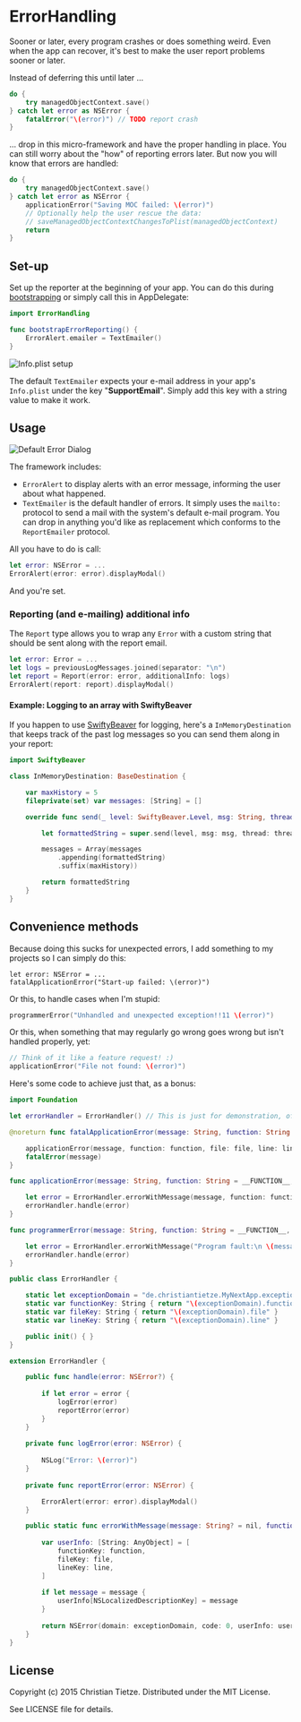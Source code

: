 # ErrorHandling

Sooner or later, every program crashes or does something weird. Even when the app can recover, it's best to make the user report problems sooner or later.

Instead of deferring this until later ...

```swift
do {
    try managedObjectContext.save()
} catch let error as NSError {
    fatalError("\(error)") // TODO report crash
}
```

... drop in this micro-framework and have the proper handling in place. You can still worry about the "how" of reporting errors later. But now you will know that errors are handled:


```swift
do {
    try managedObjectContext.save()
} catch let error as NSError {
    applicationError("Saving MOC failed: \(error)")
    // Optionally help the user rescue the data:
    // saveManagedObjectContextChangesToPlist(managedObjectContext)
    return 
}
```

## Set-up

Set up the reporter at the beginning of your app. You can do this during [bootstrapping](http://christiantietze.de/posts/2015/10/bootstrapping-appdelegate/) or simply call this in AppDelegate:

```swift
import ErrorHandling

func bootstrapErrorReporting() {
    ErrorAlert.emailer = TextEmailer()
}
```

![Info.plist setup](info-plist.png)

The default `TextEmailer` expects your e-mail address in your app's `Info.plist` under the key "**SupportEmail**". Simply add this key with a string value to make it work.


## Usage

![Default Error Dialog](screenshot.png)

The framework includes:

* `ErrorAlert` to display alerts with an error message, informing the user about what happened.
* `TextEmailer` is the default handler of errors. It simply uses the `mailto:` protocol to send a mail with the system's default e-mail program. You can drop in anything you'd like as replacement which conforms to the `ReportEmailer` protocol.

All you have to do is call:

```swift
let error: NSError = ...
ErrorAlert(error: error).displayModal()
```
    
And you're set.

### Reporting (and e-mailing) additional info

The `Report` type allows you to wrap any `Error` with a custom string that should be sent along with the report email.

```swift
let error: Error = ...
let logs = previousLogMessages.joined(separator: "\n")
let report = Report(error: error, additionalInfo: logs)
ErrorAlert(report: report).displayModal()
```

#### Example: Logging to an array with SwiftyBeaver

If you happen to use [SwiftyBeaver](https://github.com/SwiftyBeaver/SwiftyBeaver) for logging, here's a `InMemoryDestination` that keeps track of the past log messages so you can send them along in your report:

```swift
import SwiftyBeaver

class InMemoryDestination: BaseDestination {

    var maxHistory = 5
    fileprivate(set) var messages: [String] = []

    override func send(_ level: SwiftyBeaver.Level, msg: String, thread: String, file: String, function: String, line: Int) -> String? {

        let formattedString = super.send(level, msg: msg, thread: thread, file: file, function: function, line: line) ?? "\(msg) (formatting error!)"

        messages = Array(messages
            .appending(formattedString)
            .suffix(maxHistory))

        return formattedString
    }
}
```


## Convenience methods

Because doing this sucks for unexpected errors, I add something to my projects so I can simply do this:

```
let error: NSError = ...
fatalApplicationError("Start-up failed: \(error)")
```

Or this, to handle cases when I'm stupid:

```swift
programmerError("Unhandled and unexpected exception!!11 \(error)")
```
    
Or this, when something that may regularly go wrong goes wrong but isn't handled properly, yet:

```swift
// Think of it like a feature request! :)
applicationError("File not found: \(error)")
```

Here's some code to achieve just that, as a bonus:

```swift
import Foundation

let errorHandler = ErrorHandler() // This is just for demonstration, of course

@noreturn func fatalApplicationError(message: String, function: String = __FUNCTION__, file: String = __FILE__, line: Int = __LINE__) {

    applicationError(message, function: function, file: file, line: line)
    fatalError(message)
}

func applicationError(message: String, function: String = __FUNCTION__, file: String = __FILE__, line: Int = __LINE__) {

    let error = ErrorHandler.errorWithMessage(message, function: function, file: file, line: line)
    errorHandler.handle(error)
}

func programmerError(message: String, function: String = __FUNCTION__, file: String = __FILE__, line: Int = __LINE__) {

    let error = ErrorHandler.errorWithMessage("Program fault:\n \(message)", function: function, file: file, line: line)
    errorHandler.handle(error)
}

public class ErrorHandler {

    static let exceptionDomain = "de.christiantietze.MyNextApp.exception"
    static var functionKey: String { return "\(exceptionDomain).function" }
    static var fileKey: String { return "\(exceptionDomain).file" }
    static var lineKey: String { return "\(exceptionDomain).line" }

    public init() { }
}

extension ErrorHandler {

    public func handle(error: NSError?) {
    
        if let error = error {
            logError(error)
            reportError(error)
        }
    }
    
    private func logError(error: NSError) {
        
        NSLog("Error: \(error)")
    }
    
    private func reportError(error: NSError) {

        ErrorAlert(error: error).displayModal()
    }

    public static func errorWithMessage(message: String? = nil, function: String = __FUNCTION__, file: String = __FILE__, line: Int = __LINE__) -> NSError {
    
        var userInfo: [String: AnyObject] = [
            functionKey: function,
            fileKey: file,
            lineKey: line,
        ]
    
        if let message = message {
            userInfo[NSLocalizedDescriptionKey] = message
        }
    
        return NSError(domain: exceptionDomain, code: 0, userInfo: userInfo)
    }
}
```

## License

Copyright (c) 2015 Christian Tietze. Distributed under the MIT License.

See LICENSE file for details.

